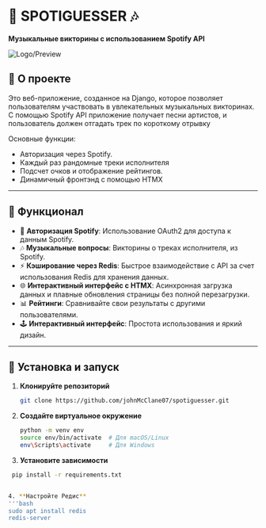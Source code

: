 # 🎵 SPOTIGUESSER 🎶  
**Музыкальные викторины с использованием Spotify API**  

![Logo/Preview](https://via.placeholder.com/800x400?text=Music+Quiz+App)

## 📖 О проекте  
Это веб-приложение, созданное на Django, которое позволяет пользователям участвовать в увлекательных музыкальных викторинах. С помощью Spotify API приложение получает песни артистов, и пользователь должен отгадать трек по короткому отрывку  

Основные функции:  
- Авторизация через Spotify.
- Каждый раз рандомные треки исполнителя
- Подсчет очков и отображение рейтингов.  
- Динамичный фронтэнд с помощью HTMX

---

## 🚀 Функционал  

- 🔐 **Авторизация Spotify**: Использование OAuth2 для доступа к данным Spotify.  
- 🎶 **Музыкальные вопросы**: Викторины о треках исполнителя, из Spotify.  
- ⚡ **Кэширование через Redis**: Быстрое взаимодействие с API за счет использования Redis для хранения данных.  
- 🌐 **Интерактивный интерфейс с HTMX**: Асинхронная загрузка данных и плавные обновления страницы без полной перезагрузки.  
- 📊 **Рейтинги**: Сравнивайте свои результаты с другими пользователями.  
- 🕹️ **Интерактивный интерфейс**: Простота использования и яркий дизайн.  


---

## 📂 Установка и запуск  

1. **Клонируйте репозиторий**  
   ```bash
   git clone https://github.com/johnMcClane07/spotiguesser.git
2. **Создайте виртуальное окружение**
   ```bash
   python -m venv env
   source env/bin/activate  # Для macOS/Linux
   env\Scripts\activate     # Для Windows

3. **Установите зависимости**
  ```bash
   pip install -r requirements.txt


4. **Настройте Редис**
'''bash
sudo apt install redis
redis-server



   
   


